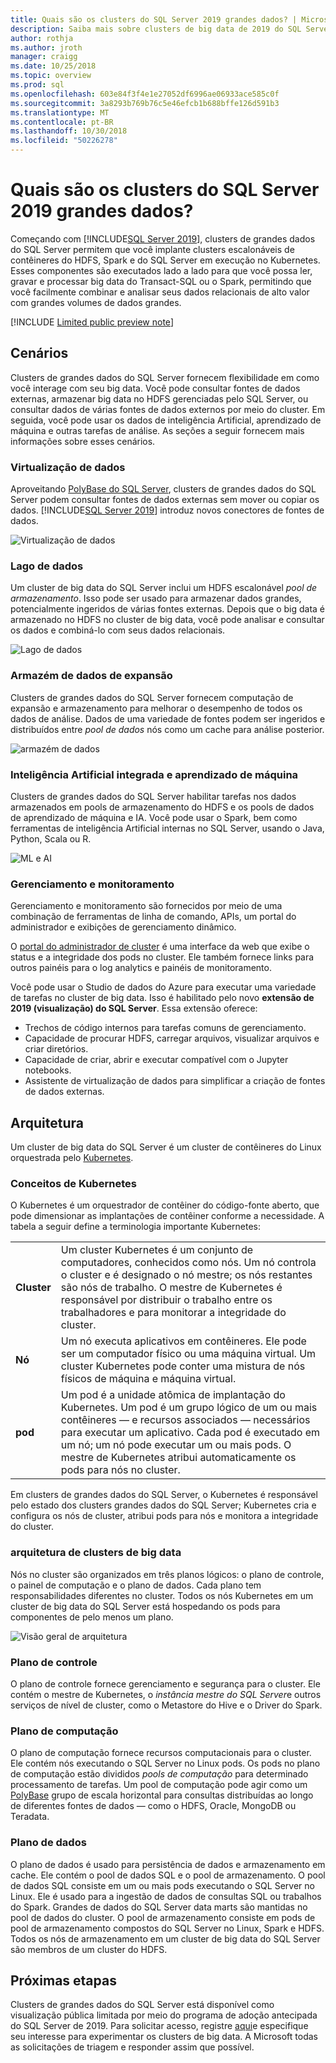 ```yaml
---
title: Quais são os clusters do SQL Server 2019 grandes dados? | Microsoft Docs
description: Saiba mais sobre clusters de big data de 2019 do SQL Server (visualização) que são executados no Kubernetes e fornecem opções de escalabilidade horizontal para relacionais e dados do HDFS.
author: rothja
ms.author: jroth
manager: craigg
ms.date: 10/25/2018
ms.topic: overview
ms.prod: sql
ms.openlocfilehash: 603e84f3f4e1e27052df6996ae06933ace585c0f
ms.sourcegitcommit: 3a8293b769b76c5e46efcb1b688bffe126d591b3
ms.translationtype: MT
ms.contentlocale: pt-BR
ms.lasthandoff: 10/30/2018
ms.locfileid: "50226278"
---
```

# <a name="what-are-sql-server-2019-big-data-clusters"></a>Quais são os clusters do SQL Server 2019 grandes dados?

Começando com [!INCLUDE[SQL Server 2019](../includes/sssqlv15-md.md)], clusters de grandes dados do SQL Server permitem que você implante clusters escalonáveis de contêineres do HDFS, Spark e do SQL Server em execução no Kubernetes. Esses componentes são executados lado a lado para que você possa ler, gravar e processar big data do Transact-SQL ou o Spark, permitindo que você facilmente combinar e analisar seus dados relacionais de alto valor com grandes volumes de dados grandes.

[!INCLUDE [Limited public preview note](../includes/big-data-cluster-preview-note.md)]

## <a name="scenarios"></a>Cenários

Clusters de grandes dados do SQL Server fornecem flexibilidade em como você interage com seu big data. Você pode consultar fontes de dados externas, armazenar big data no HDFS gerenciadas pelo SQL Server, ou consultar dados de várias fontes de dados externos por meio do cluster. Em seguida, você pode usar os dados de inteligência Artificial, aprendizado de máquina e outras tarefas de análise. As seções a seguir fornecem mais informações sobre esses cenários.

### <a name="data-virtualization"></a>Virtualização de dados

Aproveitando [PolyBase do SQL Server](../relational-databases/polybase/polybase-guide.md), clusters de grandes dados do SQL Server podem consultar fontes de dados externas sem mover ou copiar os dados. [!INCLUDE[SQL Server 2019](../includes/sssqlv15-md.md)] introduz novos conectores de fontes de dados.

![Virtualização de dados](media/big-data-cluster-overview/data-virtualization.png)

### <a name="data-lake"></a>Lago de dados

Um cluster de big data do SQL Server inclui um HDFS escalonável *pool de armazenamento*. Isso pode ser usado para armazenar dados grandes, potencialmente ingeridos de várias fontes externas. Depois que o big data é armazenado no HDFS no cluster de big data, você pode analisar e consultar os dados e combiná-lo com seus dados relacionais.

![Lago de dados](media/big-data-cluster-overview/data-lake.png)

### <a name="scale-out-data-mart"></a>Armazém de dados de expansão

Clusters de grandes dados do SQL Server fornecem computação de expansão e armazenamento para melhorar o desempenho de todos os dados de análise. Dados de uma variedade de fontes podem ser ingeridos e distribuídos entre *pool de dados* nós como um cache para análise posterior.

![armazém de dados](media/big-data-cluster-overview/data-mart.png)

### <a name="integrated-ai-and-machine-learning"></a>Inteligência Artificial integrada e aprendizado de máquina

Clusters de grandes dados do SQL Server habilitar tarefas nos dados armazenados em pools de armazenamento do HDFS e os pools de dados de aprendizado de máquina e IA. Você pode usar o Spark, bem como ferramentas de inteligência Artificial internas no SQL Server, usando o Java, Python, Scala ou R.

![ML e AI](media/big-data-cluster-overview/ai-ml-spark.png)

### <a name="management-and-monitoring"></a>Gerenciamento e monitoramento

Gerenciamento e monitoramento são fornecidos por meio de uma combinação de ferramentas de linha de comando, APIs, um portal do administrador e exibições de gerenciamento dinâmico.

O [portal do administrador de cluster](cluster-admin-portal.md) é uma interface da web que exibe o status e a integridade dos pods no cluster. Ele também fornece links para outros painéis para o log analytics e painéis de monitoramento.

Você pode usar o Studio de dados do Azure para executar uma variedade de tarefas no cluster de big data. Isso é habilitado pelo novo **extensão de 2019 (visualização) do SQL Server**. Essa extensão oferece:

- Trechos de código internos para tarefas comuns de gerenciamento.
- Capacidade de procurar HDFS, carregar arquivos, visualizar arquivos e criar diretórios.
- Capacidade de criar, abrir e executar compatível com o Jupyter notebooks.
- Assistente de virtualização de dados para simplificar a criação de fontes de dados externas.

## <a id="architecture"></a> Arquitetura

Um cluster de big data do SQL Server é um cluster de contêineres do Linux orquestrada pelo [Kubernetes](https://kubernetes.io/docs/concepts/).

### <a name="kubernetes-concepts"></a>Conceitos de Kubernetes

O Kubernetes é um orquestrador de contêiner do código-fonte aberto, que pode dimensionar as implantações de contêiner conforme a necessidade. A tabela a seguir define a terminologia importante Kubernetes:

|||
|--|--|
| **Cluster** | Um cluster Kubernetes é um conjunto de computadores, conhecidos como nós. Um nó controla o cluster e é designado o nó mestre; os nós restantes são nós de trabalho. O mestre de Kubernetes é responsável por distribuir o trabalho entre os trabalhadores e para monitorar a integridade do cluster. |
| **Nó** | Um nó executa aplicativos em contêineres. Ele pode ser um computador físico ou uma máquina virtual. Um cluster Kubernetes pode conter uma mistura de nós físicos de máquina e máquina virtual. |
| **pod** | Um pod é a unidade atômica de implantação do Kubernetes. Um pod é um grupo lógico de um ou mais contêineres — e recursos associados — necessários para executar um aplicativo. Cada pod é executado em um nó; um nó pode executar um ou mais pods. O mestre de Kubernetes atribui automaticamente os pods para nós no cluster. |

Em clusters de grandes dados do SQL Server, o Kubernetes é responsável pelo estado dos clusters grandes dados do SQL Server; Kubernetes cria e configura os nós de cluster, atribui pods para nós e monitora a integridade do cluster.

### <a name="big-data-clusters-architecture"></a>arquitetura de clusters de big data

Nós no cluster são organizados em três planos lógicos: o plano de controle, o painel de computação e o plano de dados. Cada plano tem responsabilidades diferentes no cluster. Todos os nós Kubernetes em um cluster de big data do SQL Server está hospedando os pods para componentes de pelo menos um plano.

![Visão geral de arquitetura](media/big-data-cluster-overview/architecture-diagram-planes.png)

### <a id="controlplane"></a> Plano de controle

O plano de controle fornece gerenciamento e segurança para o cluster. Ele contém o mestre de Kubernetes, o *instância mestre do SQL Server*e outros serviços de nível de cluster, como o Metastore do Hive e o Driver do Spark.

### <a id="computeplane"></a> Plano de computação

O plano de computação fornece recursos computacionais para o cluster. Ele contém nós executando o SQL Server no Linux pods. Os pods no plano de computação estão divididos *pools de computação* para determinado processamento de tarefas. Um pool de computação pode agir como um [PolyBase](../relational-databases/polybase/polybase-guide.md) grupo de escala horizontal para consultas distribuídas ao longo de diferentes fontes de dados — como o HDFS, Oracle, MongoDB ou Teradata.

### <a id="dataplane"></a> Plano de dados

O plano de dados é usado para persistência de dados e armazenamento em cache. Ele contém o pool de dados SQL e o pool de armazenamento.  O pool de dados SQL consiste em um ou mais pods executando o SQL Server no Linux. Ele é usado para a ingestão de dados de consultas SQL ou trabalhos do Spark. Grandes de dados do SQL Server data marts são mantidas no pool de dados do cluster. O pool de armazenamento consiste em pods de pool de armazenamento compostos do SQL Server no Linux, Spark e HDFS. Todos os nós de armazenamento em um cluster de big data do SQL Server são membros de um cluster do HDFS.

## <a name="next-steps"></a>Próximas etapas

Clusters de grandes dados do SQL Server está disponível como visualização pública limitada por meio do programa de adoção antecipada do SQL Server de 2019. Para solicitar acesso, registre [aqui](https://aka.ms/eapsignup)e especifique seu interesse para experimentar os clusters de big data. A Microsoft todas as solicitações de triagem e responder assim que possível.
